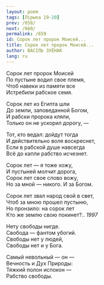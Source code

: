 ```yaml
---
layout: poem
tags: [Лірыка 19-20]
prev: /658/
next: /660/
permalink: /659
id: Сорок лет пророк Моисей...
title: Сорок лет пророк Моисей...
author: ВАСІЛЬ ЗУЁНАК
lang: ru
---
```



Сорок лет пророк Моисей  
По пустыне водил свое племя,  
Чтоб навеки из памяти все  
Истребили рабское семя.  

Сорок лет из Египта шли  
До земли, заповеданной Богом,  
И рабски пророка кляли,  
Только он не ускорил дорогу, —  

Тот, кто ведал: дойдут тогда  
И действительно воля воскреснет,  
Если в рабской душе навсегда  
Всё до капли рабство исчезнет.  

Сорок лет — я тоже хожу,  
И пустыней молчит дорога,  
Сорок лет свое слово вожу,  
Но за мной — никого. И за Богом.  

Сорок лет звал народ свой в свет,  
Чтоб за мною прошел пустыню,  
Но пронзило: на сорок лет  
Кто же землю свою покинет?..
*1997*  

Нету свободы нигде.  
Свобода — фантом убогий.  
Свободы нет у людей,  
Свободы нет и у Бога.  

Самый невольный — он —  
Вечность и Дух Природы:  
Тяжкий полон испокон —  
Рабство свободы.  
